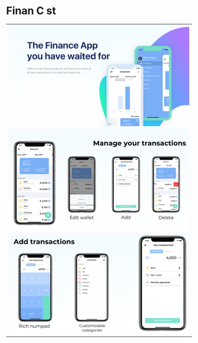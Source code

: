 # Finan C st

<table>
    <tr>
        <td><img src="Images/image1.png"></td>
    </tr>
    <tr>
        <td><img src="Images/image2.png"></td>
    </tr>
    <tr>
        <td><img src="Images/image3.png"></td>
    </tr>
</table>
